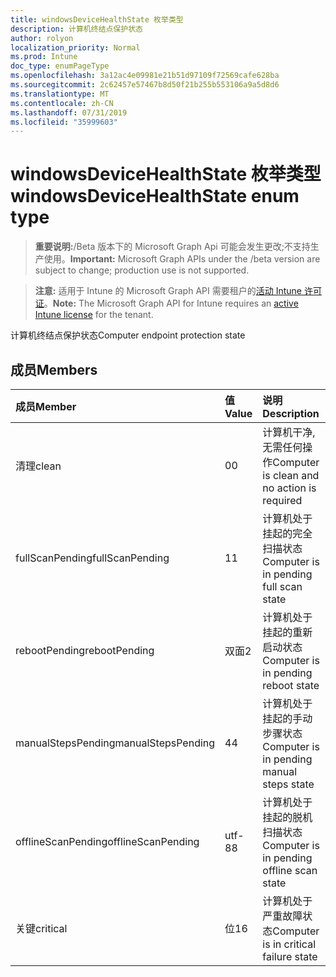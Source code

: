 ```yaml
---
title: windowsDeviceHealthState 枚举类型
description: 计算机终结点保护状态
author: rolyon
localization_priority: Normal
ms.prod: Intune
doc_type: enumPageType
ms.openlocfilehash: 3a12ac4e09981e21b51d97109f72569cafe628ba
ms.sourcegitcommit: 2c62457e57467b8d50f21b255b553106a9a5d8d6
ms.translationtype: MT
ms.contentlocale: zh-CN
ms.lasthandoff: 07/31/2019
ms.locfileid: "35999603"
---
```

# <a name="windowsdevicehealthstate-enum-type"></a><span data-ttu-id="c290e-103">windowsDeviceHealthState 枚举类型</span><span class="sxs-lookup"><span data-stu-id="c290e-103">windowsDeviceHealthState enum type</span></span>

> <span data-ttu-id="c290e-104">**重要说明:**/Beta 版本下的 Microsoft Graph Api 可能会发生更改;不支持生产使用。</span><span class="sxs-lookup"><span data-stu-id="c290e-104">**Important:** Microsoft Graph APIs under the /beta version are subject to change; production use is not supported.</span></span>

> <span data-ttu-id="c290e-105">**注意:** 适用于 Intune 的 Microsoft Graph API 需要租户的[活动 Intune 许可证](https://go.microsoft.com/fwlink/?linkid=839381)。</span><span class="sxs-lookup"><span data-stu-id="c290e-105">**Note:** The Microsoft Graph API for Intune requires an [active Intune license](https://go.microsoft.com/fwlink/?linkid=839381) for the tenant.</span></span>

<span data-ttu-id="c290e-106">计算机终结点保护状态</span><span class="sxs-lookup"><span data-stu-id="c290e-106">Computer endpoint protection state</span></span>

## <a name="members"></a><span data-ttu-id="c290e-107">成员</span><span class="sxs-lookup"><span data-stu-id="c290e-107">Members</span></span>
|<span data-ttu-id="c290e-108">成员</span><span class="sxs-lookup"><span data-stu-id="c290e-108">Member</span></span>|<span data-ttu-id="c290e-109">值</span><span class="sxs-lookup"><span data-stu-id="c290e-109">Value</span></span>|<span data-ttu-id="c290e-110">说明</span><span class="sxs-lookup"><span data-stu-id="c290e-110">Description</span></span>|
|:---|:---|:---|
|<span data-ttu-id="c290e-111">清理</span><span class="sxs-lookup"><span data-stu-id="c290e-111">clean</span></span>|<span data-ttu-id="c290e-112">0</span><span class="sxs-lookup"><span data-stu-id="c290e-112">0</span></span>|<span data-ttu-id="c290e-113">计算机干净, 无需任何操作</span><span class="sxs-lookup"><span data-stu-id="c290e-113">Computer is clean and no action is required</span></span>|
|<span data-ttu-id="c290e-114">fullScanPending</span><span class="sxs-lookup"><span data-stu-id="c290e-114">fullScanPending</span></span>|<span data-ttu-id="c290e-115">1</span><span class="sxs-lookup"><span data-stu-id="c290e-115">1</span></span>|<span data-ttu-id="c290e-116">计算机处于挂起的完全扫描状态</span><span class="sxs-lookup"><span data-stu-id="c290e-116">Computer is in pending full scan state</span></span>|
|<span data-ttu-id="c290e-117">rebootPending</span><span class="sxs-lookup"><span data-stu-id="c290e-117">rebootPending</span></span>|<span data-ttu-id="c290e-118">双面</span><span class="sxs-lookup"><span data-stu-id="c290e-118">2</span></span>|<span data-ttu-id="c290e-119">计算机处于挂起的重新启动状态</span><span class="sxs-lookup"><span data-stu-id="c290e-119">Computer is in pending reboot state</span></span>|
|<span data-ttu-id="c290e-120">manualStepsPending</span><span class="sxs-lookup"><span data-stu-id="c290e-120">manualStepsPending</span></span>|<span data-ttu-id="c290e-121">4</span><span class="sxs-lookup"><span data-stu-id="c290e-121">4</span></span>|<span data-ttu-id="c290e-122">计算机处于挂起的手动步骤状态</span><span class="sxs-lookup"><span data-stu-id="c290e-122">Computer is in pending manual steps state</span></span>|
|<span data-ttu-id="c290e-123">offlineScanPending</span><span class="sxs-lookup"><span data-stu-id="c290e-123">offlineScanPending</span></span>|<span data-ttu-id="c290e-124">utf-8</span><span class="sxs-lookup"><span data-stu-id="c290e-124">8</span></span>|<span data-ttu-id="c290e-125">计算机处于挂起的脱机扫描状态</span><span class="sxs-lookup"><span data-stu-id="c290e-125">Computer is in pending offline scan state</span></span>|
|<span data-ttu-id="c290e-126">关键</span><span class="sxs-lookup"><span data-stu-id="c290e-126">critical</span></span>|<span data-ttu-id="c290e-127">位</span><span class="sxs-lookup"><span data-stu-id="c290e-127">16</span></span>|<span data-ttu-id="c290e-128">计算机处于严重故障状态</span><span class="sxs-lookup"><span data-stu-id="c290e-128">Computer is in critical failure state</span></span>|





